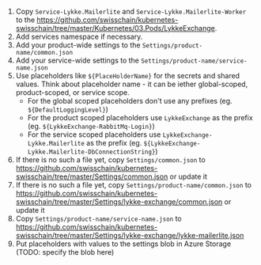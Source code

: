 1. Copy `Service-Lykke.Mailerlite` and `Service-Lykke.Mailerlite-Worker` to the https://github.com/swisschain/kubernetes-swisschain/tree/master/Kubernetes/03.Pods/LykkeExchange. 
2. Add services namespace if necessary.
3. Add your product-wide settings to the `Settings/product-name/common.json`
4. Add your service-wide settings to the `Settings/product-name/service-name.json`
5. Use placeholders like `${PlaceHolderName}` for the secrets and shared values. Think about placeholder name - it can be iether global-scoped, product-scoped,
or service scope.
    * For the global scoped placeholders don't  use any prefixes (eg. `${DefaultLoggingLevel}`)
    * For the product scoped placeholders use `LykkeExchange` as the prefix (eg. `${LykkeExchange-RabbitMq-Login}`)
    * For the service scoped placeholders use `LykkeExchange-Lykke.Mailerlite` as the prefix (eg. `${LykkeExchange-Lykke.Mailerlite-DbConnectionString}`)
6. If there is no such a file yet, copy `Settings/common.json` to https://github.com/swisschain/kubernetes-swisschain/tree/master/Settings/common.json or update it
7. If there is no such a file yet, copy `Settings/product-name/common.json` to https://github.com/swisschain/kubernetes-swisschain/tree/master/Settings/lykke-exchange/common.json or update it
8. Copy `Settings/product-name/service-name.json` to https://github.com/swisschain/kubernetes-swisschain/tree/master/Settings/lykke-exchange/lykke-mailerlite.json
5. Put placeholders with values to the settings blob in Azure Storage (TODO: specify the blob here)